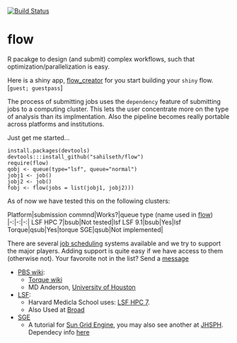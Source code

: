 [![Build Status](https://travis-ci.org/sahilseth/flow.png)](https://travis-ci.org/sahilseth/flow)

flow
======

R pacakge to design (and submit) complex workflows, such that optimization/parallelization is easy.

Here is a shiny app, [flow_creator](https://sseth.shinyapps.io/flow_creator/) for you start building your `shiny` flow.
[`guest; guestpass`]

The process of submitting jobs uses the `dependency` feature of submitting jobs to a computing cluster.
This lets the user concentrate more on the type of analysis than its implmentation. Also the pipeline becomes really portable across platforms and institutions.

Just get me started...

```
install.packages(devtools)
devtools:::install_github("sahilseth/flow")
require(flow)
qobj <- queue(type="lsf", queue="normal")
jobj1 <- job()
jobj2 <- job()
fobj <- flow(jobs = list(jobj1, jobj2)))
```

As of now we have tested this on the following clusters:

Platform|submission commnd|Works?|queue type (name used in [flow](https://github.com/sahilseth/flow))
|-:|-:|-:|
LSF HPC 7|bsub|Not tested|lsf
LSF 9.1|bsub|Yes|lsf
Torque|qsub|Yes|torque
SGE|qsub|Not implemented|


There are several [job scheduling](http://en.wikipedia.org/wiki/Job_scheduler) systems available and we try to support the major players. Adding support is quite easy if we have access to them (otherwise not). Your favoroite not in the list? Send a [message](mailto:sahil.seth@me.com)

- [PBS wiki](http://en.wikipedia.org/wiki/Portable_Batch_System):
	- [Torque wiki](http://en.wikipedia.org/wiki/TORQUE_Resource_Manager)
	- MD Anderson, [University of Houston](http://www.rcc.uh.edu/hpc-docs/49-using-torque-to-submit-and-monitor-jobs.html)
- [LSF](http://en.wikipedia.org/wiki/Platform_LSF):
	- Harvard Medicla School uses: [LSF HPC 7](https://wiki.med.harvard.edu/Orchestra/IntroductionToLSF).
	- Also Used at [Broad](https://www.broadinstitute.org/gatk/guide/article?id=1311)
- [SGE](http://en.wikipedia.org/wiki/Sun_Grid_Engine)
	- A tutorial for [Sun Grid Engine](https://sites.google.com/site/anshulkundaje/inotes/programming/clustersubmit/sun-grid-engine), you may also see another at [JHSPH](http://www.biostat.jhsph.edu/bit/cluster-usage.html). Dependecy info [here](https://wiki.duke.edu/display/SCSC/SGE+Job+Dependencies)

<!---
```
qsub -hold_jid
## <comma separated list of job-ids, can also be a job id pattern such as 2722*> : will start the current job/job -array only after completion of all jobs in the comma separated list
## SGE arrary
qsub -t 1-10:1 -N arrayJob \ !
./my-arrayJobScript.sh
## LSF job arrarys:
Syntax
The bsub syntax used to create a job array follows:
bsub -J "arrayName[indexList, ...]" myJob 
Where:
-J "arrayName[indexList, ...]"
Names and creates the job array. The square brackets, [ ], around indexList must be entered exactly as shown and the job array name specification must be enclosed in quotes. Commas (,) are used to separate multiple indexList entries. The maximum length of this specification is 255 characters.
arrayName
User specified string used to identify the job array. Valid values are any combination of the following characters:
a-z | A-Z | 0-9 | . | - | _ 
indexList = start[-end[:step]]
Specifies the size and dimension of the job array, where:
start
Specifies the start of a range of indices. Can also be used to specify an individual index. Valid values are unique positive integers. For example, [1-5] and [1, 2, 3, 4, 5] specify 5 jobs with indices 1 through 5.
end
Specifies the end of a range of indices. Valid values are unique positive integers.
step
Specifies the value to increment the indices in a range. Indices begin at start, increment by the value of step, and do not increment past the value of end. The default value is 1. Valid values are positive integers. For example, [1-10:2] specifies a range of 1-10 with step value 2 creating indices 1, 3, 5, 7, and 9.
After the job array is created (submitted), individual jobs are referenced using the job array name or job ID and an index value. For example, both of the following series of job array statements refer to jobs submitted from a job array named myArray which is made up of 1000 jobs and has a job ID of 123:
myArray[1], myArray[2], myArray[3], ..., myArray[1000]
123[1], 123[2], 123[3], ..., 123[1000] 
http://ls11-www.informatik.uni-dortmund.de/people/hermes/manuals/LSF/users.pdf
lsinfo
## more info about lsf at:
```

### ## http://wiki.hpc.ufl.edu/doc/Torque_Job_Arrays
```
## run jobs 1 to 5
-t x-y
## a few of them:
qsub -t  4,8,15,16,23,42
## do 5 at a time
-t 1-100%5
qstat -t 40-80
```

Deleting job arrays and tasks

To delete some tasks use the following command format

```
qdel -t 4-8 479389284[]
```
Make sure to use the [] brackets after a job id.

Using Array index inside jobs

```
file=ls *.txt | head -n $PBS_ARRAYID | tail -n 1
myscript -in $file
https://ncisf.org/training/tutorials/job_arrays
For some systems it might be: #PBS -J 1-10
```	
A Very nice guide to [qsub](http://docs.adaptivecomputing.com/torque/4-1-4/Content/topics/commands/qsub.htm)
```
qsub -W depend=afterok:jobid,ok:jobid
qsub -W afterokarray:arrayid
```
[qstat](http://docs.adaptivecomputing.com/torque/4-1-4/Content/topics/commands/qstat.htm)

#PBS
[https://ncisf.org/training/tutorials/job_arrays](https://ncisf.org/training/tutorials/job_arrays)
Guide for PBS Pro [here](http://www.pbsworks.com/Product.aspx?id=1&AspxAutoDetectCookieSupport=1)
```
Uses -J for dependencies
#PBS -J 1-10
PBS_ARRAY_INDEX
```
<!---




















		
		

